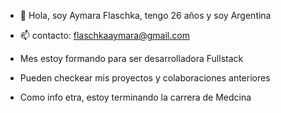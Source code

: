 - 👋 Hola, soy Aymara Flaschka, tengo 26 años y soy Argentina 
- 📫 contacto: flaschkaaymara@gmail.com

- Mes estoy formando para ser desarrolladora Fullstack
- Pueden checkear mis proyectos y colaboraciones anteriores 
- Como info etra, estoy terminando la carrera de Medcina
